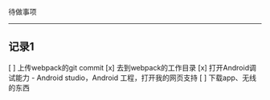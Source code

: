 待做事项

---
## 记录1
[ ] 上传webpack的git commit
[x] 去到webpack的工作目录
[x] 打开Android调试能力 - Android studio，Android 工程，打开我的网页支持
[ ] 下载app、无线的东西